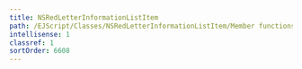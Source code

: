 ```yaml
---
title: NSRedLetterInformationListItem
path: /EJScript/Classes/NSRedLetterInformationListItem/Member functions
intellisense: 1
classref: 1
sortOrder: 6608
---
```





